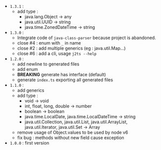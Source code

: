 * `1.3.1` :
    * add type :
        * java.lang.Object -> any
        * java.util.UUID -> string
        * java.time.ZonedDateTime -> string
* `1.3.0` :
  * Integrate code of `java-class-parser` because project is abandoned.
  * close #4 : enum with `_` in name
  * close #2 : add multiple generics (eg : java.util.Map...)
  * close #6 : add a cli, usage `j2ts --help`
* `1.2.0` :
  * add newline to generated files
  * add enum
  * **BREAKING** generate has interface (default)
  * generate `index.ts` exporting all generated files
* `1.1.0` :
  * add generics
  * add type :
    * void -> void
    * int, float, long, double -> number
    * boolean -> boolean
    * java.time.LocalDate, java.time.LocalDateTime -> string
    * java.util.Collection, java.util.List, java.util.ArrayList, java.util.Iterator, java.util.Set -> Array
  * remove usage of Object.values to be used by node v6
  * fix bug : methods without new field cause exception
* `1.0.0` : first version